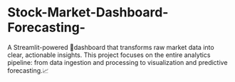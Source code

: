 # Stock-Market-Dashboard-Forecasting-
A Streamlit-powered 🚀dashboard that transforms raw market data into clear, actionable insights. This project focuses on the entire analytics pipeline: from data ingestion and processing to visualization and predictive forecasting.📈
